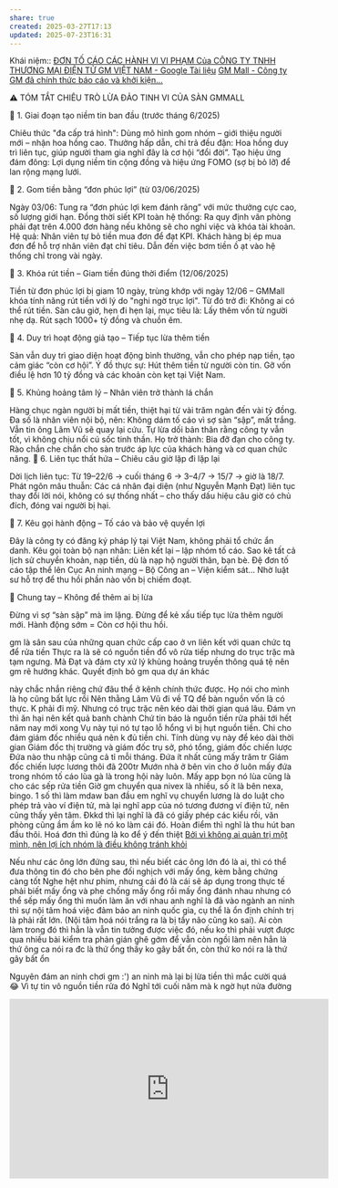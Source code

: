 ```yaml
---
share: true
created: 2025-03-27T17:13
updated: 2025-07-23T16:31
---
```

Khái niệm:: 
[ĐƠN TỐ CÁO CÁC HÀNH VI VI PHẠM Của CÔNG TY TNHH THƯƠNG MẠI ĐIỆN TỬ GM VIỆT NAM - Google Tài liệu](https://docs.google.com/document/d/1JplSw2GB5G9WIiBbTeWx83qTUxHCZ438199acr0JqmM/edit?tab=t.0)
[GM Mall - Công ty GM đã chính thức báo cáo và khởi kiện...](https://www.facebook.com/story.php?story_fbid=1158969532940299&id=100064817899118&rdid=2r3yBnn8uEBuFYIe)

⚠️ TÓM TẮT CHIÊU TRÒ LỪA ĐẢO TINH VI CỦA SÀN GMMALL

🔹 1. Giai đoạn tạo niềm tin ban đầu (trước tháng 6/2025)

Chiêu thức "đa cấp trá hình":
Dùng mô hình gom nhóm – giới thiệu người mới – nhận hoa hồng cao. Thưởng hấp dẫn, chi trả đều đặn: Hoa hồng duy trì liên tục, giúp người tham gia nghĩ đây là cơ hội “đổi đời”. Tạo hiệu ứng đám đông: Lợi dụng niềm tin cộng đồng và hiệu ứng FOMO (sợ bị bỏ lỡ) để lan rộng mạng lưới.

🔹 2. Gom tiền bằng “đơn phúc lợi” (từ 03/06/2025)

Ngày 03/06: Tung ra “đơn phúc lợi kem đánh răng” với mức thưởng cực cao, số lượng giới hạn. Đồng thời siết KPI toàn hệ thống: Ra quy định văn phòng phải đạt trên 4.000 đơn hàng nếu không sẽ cho nghỉ việc và khóa tài khoản. Hệ quả: Nhân viên tự bỏ tiền mua đơn để đạt KPI. Khách hàng bị ép mua đơn để hỗ trợ nhân viên đạt chỉ tiêu.
Dẫn đến việc bơm tiền ồ ạt vào hệ thống chỉ trong vài ngày.

🔹 3. Khóa rút tiền – Giam tiền đúng thời điểm (12/06/2025)

Tiền từ đơn phúc lợi bị giam 10 ngày, trùng khớp với ngày 12/06 – GMMall khóa tính năng rút tiền với lý do "nghi ngờ trục lợi". Từ đó trở đi: Không ai có thể rút tiền. Sàn câu giờ, hẹn đi hẹn lại, mục tiêu là: Lấy thêm vốn từ người nhẹ dạ. Rút sạch 1000+ tỷ đồng và chuồn êm.

🔹 4. Duy trì hoạt động giả tạo – Tiếp tục lừa thêm tiền

Sàn vẫn duy trì giao diện hoạt động bình thường, vẫn cho phép nạp tiền, tạo cảm giác “còn cơ hội”. Ý đồ thực sự: Hút thêm tiền từ người còn tin. Gỡ vốn điều lệ hơn 10 tỷ đồng và các khoản còn kẹt tại Việt Nam.

🔹 5. Khủng hoảng tâm lý – Nhân viên trở thành lá chắn

Hàng chục ngàn người bị mất tiền, thiệt hại từ vài trăm ngàn đến vài tỷ đồng. Đa số là nhân viên nội bộ, nên: Không dám tố cáo vì sợ sàn “sập”, mất trắng. Vẫn tin ông Lâm Vũ sẽ quay lại cứu. Tự lừa dối bản thân rằng công ty vẫn tốt, vì không chịu nổi cú sốc tinh thần. Họ trở thành: Bia đỡ đạn cho công ty. Rào chắn che chắn cho sàn trước áp lực của khách hàng và cơ quan chức năng.
🔹 6. Liên tục thất hứa – Chiêu câu giờ lặp đi lặp lại

Dời lịch liên tục: Từ 19–22/6 → cuối tháng 6 → 3–4/7 → 15/7 → giờ là 18/7. Phát ngôn mâu thuẫn: Các cá nhân đại diện (như Nguyễn Mạnh Đạt) liên tục thay đổi lời nói, không có sự thống nhất – cho thấy dấu hiệu câu giờ có chủ đích, đóng vai người bị hại.

🔹 7. Kêu gọi hành động – Tố cáo và bảo vệ quyền lợi

Đây là công ty có đăng ký pháp lý tại Việt Nam, không phải tổ chức ẩn danh. Kêu gọi toàn bộ nạn nhân: Liên kết lại – lập nhóm tố cáo. Sao kê tất cả lịch sử chuyển khoản, nạp tiền, dù là nạp hộ người thân, bạn bè. Đệ đơn tố cáo tập thể lên Cục An ninh mạng – Bộ Công an – Viện kiểm sát… Nhờ luật sư hỗ trợ để thu hồi phần nào vốn bị chiếm đoạt.

📢 Chung tay – Không để thêm ai bị lừa

Đừng vì sợ “sàn sập” mà im lặng. Đừng để kẻ xấu tiếp tục lừa thêm người mới. Hành động sớm = Còn cơ hội thu hồi.


gm là sân sau của những quan chức cấp cao ở vn liên kết với quan chức tq để rửa tiền
Thực ra là sẽ có nguồn tiền đổ vô rửa tiếp nhưng do trục trặc mà tạm ngưng. Mà Đạt và đám cty xử lý khủng hoảng truyền thông quá tệ nên gm rẽ hướng khác. Quyết định bỏ gm qua dự án khác

này chắc nhắn riêng chứ đâu thể ở kênh chính thức được. Họ nói cho mình là họ cũng bất lực rồi
Nên thằng Lâm Vũ đi về TQ để bàn nguồn vốn là có thực. K phải đi mỹ. Nhưng có trục trặc nên kéo dài thời gian quá lâu. Đám vn thì ăn hại nên kết quả banh chành
Chứ tin báo là nguồn tiền rửa phải tới hết năm nay mới xong
Vụ này tụi nó tự tạo lỗ hổng vì bị hụt nguồn tiền. Chi cho đám giám đốc nhiều quá nên k đủ tiền chi. Tính dùng vụ này để kéo dài thời gian
Giám đốc thị trường và giám đốc trụ sở, phó tổng, giám đốc chiến lược
Đứa nào thu nhập cũng cả tỉ mỗi tháng. Đứa ít nhất cũng mấy trăm tr
Giám đốc chiến lược lương thôi đã 200tr
Mướn nhà ở bên vin cho ở luôn
mấy đứa trong nhóm tố cáo lùa gà là trong hội này luôn. Mấy app bọn nó lùa cũng là cho các sếp rửa tiền
Giờ gm chuyển qua nivex là nhiều, số ít là bên nexa, bingo. 1 số thì làm mdaw
ban đầu em nghĩ vụ chuyển lương là do luật cho phép trả vào ví điện tử, mà lại nghĩ app của nó tương đương ví điện tử, nên cũng thấy yên tâm. Đkkd thì lại nghĩ là đã có giấy phép các kiểu rồi, văn phòng cũng ầm ầm ko lẽ nó ko làm cái đó. Hoàn điểm thì nghĩ là thu hút ban đầu thôi. Hoá đơn thì đúng là ko để ý đến thiệt
[Bởi vì không ai quản trị một mình, nên lợi ích nhóm là điều không tránh khỏi](../../../%E2%9A%A1Hi%E1%BB%83u%20bi%E1%BA%BFt%20s%C3%A2u/%C4%90%E1%BA%A1o%20%C4%91%E1%BB%A9c,%20ph%C3%A1p%20lu%E1%BA%ADt.%20Kinh%20t%E1%BA%BF%20ch%C3%ADnh%20tr%E1%BB%8B/B%E1%BB%9Fi%20v%C3%AC%20kh%C3%B4ng%20ai%20qu%E1%BA%A3n%20tr%E1%BB%8B%20m%E1%BB%99t%20m%C3%ACnh,%20n%C3%AAn%20l%E1%BB%A3i%20%C3%ADch%20nh%C3%B3m%20l%C3%A0%20%C4%91i%E1%BB%81u%20kh%C3%B4ng%20tr%C3%A1nh%20kh%E1%BB%8Fi.md)

Nếu như các ông lớn đứng sau, thì nếu biết các ông lớn đó là ai, thì có thể đưa thông tin đó cho bên phe đối nghịch với mấy ổng, kèm bằng chứng càng tốt
Nghe hệt như phim, nhưng cái đó là cái sẽ áp dụng trong thực tế 
phải biết mấy ổng và phe chống mấy ổng 
rồi mấy ổng đánh nhau nhưng có thể sếp mấy ổng thì muốn làm ăn với nhau
anh nghĩ là đã vào ngành an ninh thì sự nội tâm hoá việc đảm bảo an ninh quốc gia, cụ thể là ổn định chính trị là phải rất lớn. (Nội tâm hoá nói trắng ra là bị tẩy não cũng ko sai). Ai còn làm trong đó thì hẳn là vẫn tin tưởng được việc đó, nếu ko thì phải vượt được qua nhiều bài kiểm tra phản gián ghê gớm để vẫn còn ngồi làm
nên hẳn là thứ ông ca nói ra đc là thứ ổng thấy ko gây bất ổn, còn thứ ko nói ra là thứ gây bất ổn

Nguyên đám an ninh chơi gm :')
an ninh mà lại bị lừa tiền thì mắc cười quá 😂
 Vì tự tin vô nguồn tiền rửa đó
 Nghĩ tới cuối năm mà k ngờ hụt nửa đường
<iframe width="560" height="315" src="https://www.youtube.com/embed/tltG3d3mzNU?si=Hqc6T9MfYl4iit3d" title="YouTube video player" frameborder="0" allow="accelerometer; autoplay; clipboard-write; encrypted-media; gyroscope; picture-in-picture; web-share" referrerpolicy="strict-origin-when-cross-origin" allowfullscreen></iframe>